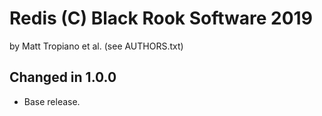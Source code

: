 Redis (C) Black Rook Software 2019 
=================================
by Matt Tropiano et al. (see AUTHORS.txt)


Changed in 1.0.0
----------------

- Base release.
